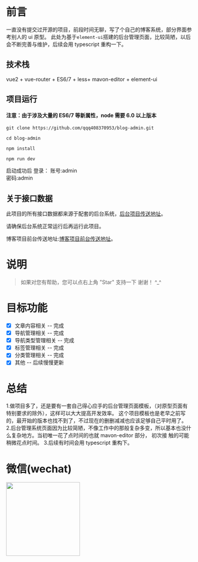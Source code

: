 # 前言

一直没有提交过开源的项目，前段时间无聊，写了个自己的博客系统，部分界面参考别人的 ui 原型。
此处为基于`element-ui`搭建的后台管理页面，比较简陋，以后会不断完善与维护，后续会用 typescript 重构一下。

## 技术栈

vue2 + vue-router + ES6/7 + less+ mavon-editor + element-ui

## 项目运行

#### 注意：由于涉及大量的 ES6/7 等新属性，node 需要 6.0 以上版本

```
git clone https://github.com/qqq408370953/blog-admin.git

cd blog-admin

npm install

npm run dev

```

启动成功后
登录：
账号:admin  
密码:admin

## 关于接口数据

此项目的所有接口数据都来源于配套的后台系统，[后台项目传送地址](https://github.com/qqq408370953/blog-node)。

请确保后台系统正常运行后再运行此项目。

博客项目前台传送地址:[博客项目前台传送地址](https://github.com/qqq408370953/blog-nuxt)。

# 说明

> 如果对您有帮助，您可以点右上角 "Star" 支持一下 谢谢！ ^\_^

# 目标功能

-   [x] 文章内容相关 -- 完成
-   [x] 导航管理相关 -- 完成
-   [x] 导航类型管理相关 -- 完成
-   [x] 标签管理相关 -- 完成
-   [x] 分类管理相关 -- 完成
-   [x] 其他 -- 后续慢慢更新

# 总结

1.做项目多了，还是要有一套自己得心应手的后台管理页面模板，（对原型页面有特别要求的除外），这样可以大大提高开发效率。
这个项目模板也是老早之前写的，最开始的版本也找不到了，不过现在的删删减减也应该足够自己平时用了。 
2.后台管理系统页面因为比较简陋，不像工作中的那般复杂多变，所以基本也没什么复杂地方。当初唯一花了点时间的也就 mavon-editor 部分，
初次接 触的可能稍微花点时间。 
3.后续有时间会用 typescript 重构下。

# 微信(wechat)

<img src="http://server.itemsblog.com/uploads/20200910/1599725252459.jpg" width="200" height="200"/>
